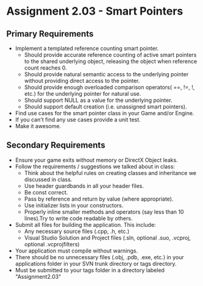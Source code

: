 # Assignment 2.03 - Smart Pointers

## Primary Requirements

- Implement a templated reference counting smart pointer.
  - Should provide accurate reference counting of active smart pointers to the shared underlying object, releasing the object when reference count reaches 0.
  - Should provide natural semantic access to the underlying pointer without providing direct access to the pointer.
  - Should provide enough overloaded comparison operators( ==, !=, !, etc.) for the underlying pointer for natural use.
  - Should support NULL as a value for the underlying pointer.
  - Should support default creation (i.e. unassigned smart pointers).
- Find use cases for the smart pointer class in your Game and/or Engine.
- If you can't find any use cases provide a unit test.
- Make it awesome.

## Secondary Requirements

- Ensure your game exits without memory or DirectX Object leaks.
- Follow the requirements / suggestions we talked about in class:
  - Think about the helpful rules on creating classes and inheritance we discussed in class.
  - Use header guardbands in all your header files.
  - Be const correct.
  - Pass by reference and return by value (where appropriate).
  - Use initializer lists in your constructors.
  - Properly inline smaller methods and operators (say less than 10 lines).Try to write code readable by others.
- Submit all files for building the application. This include:
  - Any necessary source files (.cpp, .h, etc.)
  - Visual Studio Solution and Project files (.sln, optional .suo, .vcproj, optional .vcprojfilters)
- Your application must compile without warnings.
- There should be no unnecessary files (.obj, .pdb, .exe, etc.) in your applications folder in your SVN trunk directory or tags directory.
- Must be submitted to your tags folder in a directory labeled "Assignment2.03"